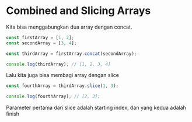 # Combined and Slicing Arrays

Kita bisa menggabungkan dua array dengan concat.

```javascript
const firstArray = [1, 2];
const secondArray = [3, 4];

const thirdArray = firstArray.concat(secondArray);

console.log(thirdArray); // [1, 2, 3, 4]
```

Lalu kita juga bisa membagi array dengan slice

```javascript
const fourthArray = thirdArray.slice(1, 3);

console.log(fourthArray); // [2, 3];
```

Parameter pertama dari slice adalah starting index, dan yang kedua adalah finish
